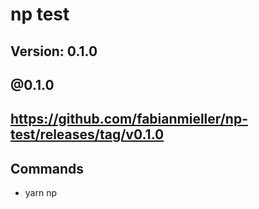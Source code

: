 # np test

## Version: 0.1.0

## @0.1.0

## https://github.com/fabianmieller/np-test/releases/tag/v0.1.0

## Commands
- yarn np